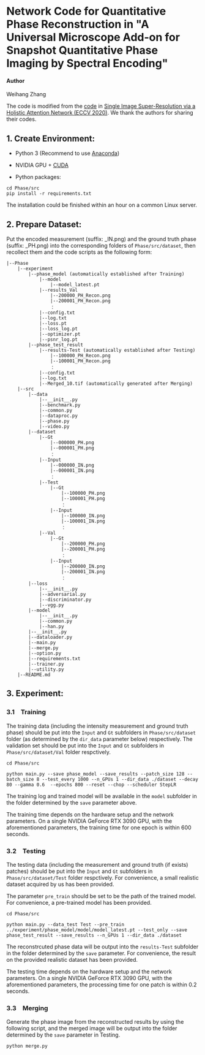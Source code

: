 # Network Code for Quantitative Phase Reconstruction in "A Universal Microscope Add-on for Snapshot Quantitative Phase Imaging by Spectral Encoding"

#### Author
Weihang Zhang

The code is modified from the [code](https://github.com/wwlCape/HAN) in [Single Image Super-Resolution via a Holistic Attention Network (ECCV 2020)](https://link.springer.com/chapter/10.1007/978-3-030-58610-2_12). We thank the authors for sharing their codes.


## 1. Create Environment:

- Python 3 (Recommend to use [Anaconda](https://www.anaconda.com/download/#linux))

- NVIDIA GPU + [CUDA](https://developer.nvidia.com/cuda-downloads)

- Python packages:

```shell
cd Phase/src
pip install -r requirements.txt
```
The installation could be finished within an hour on a common Linux server.

## 2. Prepare Dataset:
Put the encoded measurement (suffix: _IN.png) and the ground truth phase (suffix: _PH.png) into the corresponding folders of `Phase/src/dataset`, then recollect them and the code scripts as the following form:

```shell
|--Phase
    |--experiment
        |--phase_model (automatically established after Training)
            |--model
                |--model_latest.pt
            |--results_Val
                |--200000_PH_Recon.png
                |--200001_PH_Recon.png
                ：
            |--config.txt
            |--log.txt
            |--loss.pt
            |--loss_log.pt
            |--optimizer.pt
            |--psnr_log.pt
        |--phase_test_result
            |--results-Test (automatically established after Testing)
                |--100000_PH_Recon.png
                |--100001_PH_Recon.png
                ： 
            |--config.txt
            |--log.txt
            |--Merged_10.tif (automatically generated after Merging)
    |--src
        |--data
            |--__init__.py
            |--benchmark.py
            |--common.py
            |--dataproc.py
            |--phase.py
            |--video.py
        |--dataset
            |--Gt
                |--000000_PH.png
                |--000001_PH.png
                ：  
            |--Input
                |--000000_IN.png
                |--000001_IN.png
                ：  
            |--Test
                |--Gt
                    |--100000_PH.png
                    |--100001_PH.png
                    ：  
                |--Input
                    |--100000_IN.png
                    |--100001_IN.png
                    ：  
            |--Val
                |--Gt
                    |--200000_PH.png
                    |--200001_PH.png
                    ：  
                |--Input
                    |--200000_IN.png
                    |--200001_IN.png
                    ：  
        |--loss
            |--__init__.py
            |--adversarial.py
            |--discriminator.py
            |--vgg.py
        |--model
            |--__init__.py
            |--common.py
            |--han.py
        |--__init__.py
        |--dataloader.py
        |--main.py
        |--merge.py
        |--option.py
        |--requirements.txt
        |--trainer.py
        |--utility.py
    |--README.md
```

## 3. Experiment:

### 3.1　Training

The training data (including the intensity measurement and ground truth phase) should be put into the `Input` and `Gt` subfolders in `Phase/src/dataset` folder (as determined by the `dir_data` parameter below) respectively. The validation set should be put into the `Input` and `Gt` subfolders in `Phase/src/dataset/Val` folder respctively.

```shell
cd Phase/src

python main.py --save phase_model --save_results --patch_size 128 --batch_size 8 --test_every 1000 --n_GPUs 1 --dir_data ./dataset --decay 80 --gamma 0.6  --epochs 800 --reset --chop --scheduler StepLR
```

The training log and trained model will be available in the `model` subfolder in the folder determined by the `save` parameter above. 

The training time depends on the hardware setup and the network parameters. On a single NVIDIA GeForce RTX 3090 GPU, with the aforementioned parameters, the training time for one epoch is within 600 seconds.

### 3.2　Testing	

The testing data (including the measurement and ground truth (if exists) patches) should be put into the `Input` and `Gt` subfolders in `Phase/src/dataset/Test` folder respctively. For convenience, a small realistic dataset acquired by us has been provided.

The parameter `pre_train` should be set to be the path of the trained model. For convenience, a pre-trained model has been provided.

```shell
cd Phase/src

python main.py --data_test Test --pre_train ../experiment/phase_model/model/model_latest.pt --test_only --save phase_test_result --save_results --n_GPUs 1 --dir_data ./dataset

```

The reconstrcuted phase data will be output into the `results-Test` subfolder in the folder determined by the `save` parameter. For convenience, the result on the provided realistic dataset has been provided.

The testing time depends on the hardware setup and the network parameters. On a single NVIDIA GeForce RTX 3090 GPU, with the aforementioned parameters, the processing time for one patch is within 0.2 seconds.

### 3.3　Merging
Generate the phase image from the reconstructed results by using the following script, and the merged image will be output into the folder determined by the `save` parameter in Testing.

```shell
python merge.py
```	




